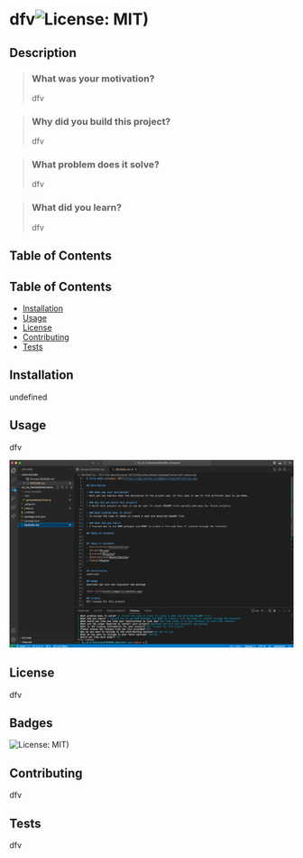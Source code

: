 # dfv![License: MIT)](https://img.shields.io/badge/License-MIT-yellow.svg)
    
## Description

> ### What was your motivation?
> dfv

> ### Why did you build this project?
> dfv

> ### What problem does it solve?
> dfv

> ### What did you learn?
> dfv
  
## Table of Contents


## Table of Contents
- [Installation](#installation)
- [Usage](#usage)
- [License](#license)
- [Contributing](#contributing)
- [Tests](#tests)


## Installation
undefined

## Usage
dfv

![alt text](assets/images/screenshot.png)

## License
dfv

## Badges

![License: MIT)](https://img.shields.io/badge/License-MIT-yellow.svg)

## Contributing
dfv

## Tests
dfv